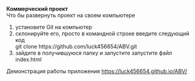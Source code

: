 <b>Коммерческий проект</b></br>
Что бы развернуть проект на своем компьютере</br>
<ol>
<li>установите Git на компьютер</li>
<li>склонируйте его, просто в командной строке введите следующий код</br>
git clone https://github.com/luck456654/ABV.git </li>
<li>зайдите в получившуюся папку и запустите запустите файл index.html</li>
</ol>

Демонстрация работы приложения https://luck456654.github.io/ABV/
